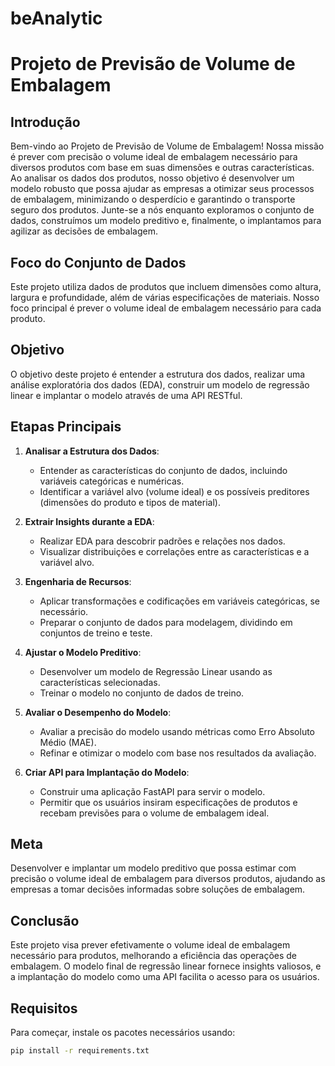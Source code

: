 # beAnalytic
# Projeto de Previsão de Volume de Embalagem

## Introdução

Bem-vindo ao Projeto de Previsão de Volume de Embalagem! Nossa missão é prever com precisão o volume ideal de embalagem necessário para diversos produtos com base em suas dimensões e outras características. Ao analisar os dados dos produtos, nosso objetivo é desenvolver um modelo robusto que possa ajudar as empresas a otimizar seus processos de embalagem, minimizando o desperdício e garantindo o transporte seguro dos produtos. Junte-se a nós enquanto exploramos o conjunto de dados, construímos um modelo preditivo e, finalmente, o implantamos para agilizar as decisões de embalagem.

## Foco do Conjunto de Dados

Este projeto utiliza dados de produtos que incluem dimensões como altura, largura e profundidade, além de várias especificações de materiais. Nosso foco principal é prever o volume ideal de embalagem necessário para cada produto.

## Objetivo

O objetivo deste projeto é entender a estrutura dos dados, realizar uma análise exploratória dos dados (EDA), construir um modelo de regressão linear e implantar o modelo através de uma API RESTful.

## Etapas Principais

1. **Analisar a Estrutura dos Dados**:
   - Entender as características do conjunto de dados, incluindo variáveis categóricas e numéricas.
   - Identificar a variável alvo (volume ideal) e os possíveis preditores (dimensões do produto e tipos de material).

2. **Extrair Insights durante a EDA**:
   - Realizar EDA para descobrir padrões e relações nos dados.
   - Visualizar distribuições e correlações entre as características e a variável alvo.

3. **Engenharia de Recursos**:
   - Aplicar transformações e codificações em variáveis categóricas, se necessário.
   - Preparar o conjunto de dados para modelagem, dividindo em conjuntos de treino e teste.

4. **Ajustar o Modelo Preditivo**:
   - Desenvolver um modelo de Regressão Linear usando as características selecionadas.
   - Treinar o modelo no conjunto de dados de treino.

5. **Avaliar o Desempenho do Modelo**:
   - Avaliar a precisão do modelo usando métricas como Erro Absoluto Médio (MAE).
   - Refinar e otimizar o modelo com base nos resultados da avaliação.

6. **Criar API para Implantação do Modelo**:
   - Construir uma aplicação FastAPI para servir o modelo.
   - Permitir que os usuários insiram especificações de produtos e recebam previsões para o volume de embalagem ideal.

## Meta

Desenvolver e implantar um modelo preditivo que possa estimar com precisão o volume ideal de embalagem para diversos produtos, ajudando as empresas a tomar decisões informadas sobre soluções de embalagem.

## Conclusão

Este projeto visa prever efetivamente o volume ideal de embalagem necessário para produtos, melhorando a eficiência das operações de embalagem. O modelo final de regressão linear fornece insights valiosos, e a implantação do modelo como uma API facilita o acesso para os usuários.

## Requisitos

Para começar, instale os pacotes necessários usando:

```bash
pip install -r requirements.txt
